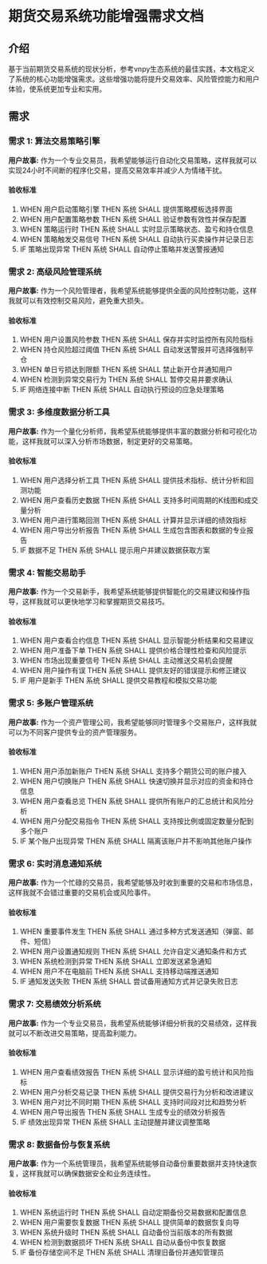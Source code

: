 # 期货交易系统功能增强需求文档

## 介绍

基于当前期货交易系统的现状分析，参考vnpy生态系统的最佳实践，本文档定义了系统的核心功能增强需求。这些增强功能将提升交易效率、风险管控能力和用户体验，使系统更加专业和实用。

## 需求

### 需求 1: 算法交易策略引擎

**用户故事:** 作为一个专业交易员，我希望能够运行自动化交易策略，这样我就可以实现24小时不间断的程序化交易，提高交易效率并减少人为情绪干扰。

#### 验收标准

1. WHEN 用户启动策略引擎 THEN 系统 SHALL 提供策略模板选择界面
2. WHEN 用户配置策略参数 THEN 系统 SHALL 验证参数有效性并保存配置
3. WHEN 策略运行时 THEN 系统 SHALL 实时显示策略状态、盈亏和持仓信息
4. WHEN 策略触发交易信号 THEN 系统 SHALL 自动执行买卖操作并记录日志
5. IF 策略出现异常 THEN 系统 SHALL 自动停止策略并发送警报通知

### 需求 2: 高级风险管理系统

**用户故事:** 作为一个风险管理者，我希望系统能够提供全面的风险控制功能，这样我就可以有效控制交易风险，避免重大损失。

#### 验收标准

1. WHEN 用户设置风险参数 THEN 系统 SHALL 保存并实时监控所有风险指标
2. WHEN 持仓风险超过阈值 THEN 系统 SHALL 自动发送警报并可选择强制平仓
3. WHEN 单日亏损达到限额 THEN 系统 SHALL 禁止新开仓并通知用户
4. WHEN 检测到异常交易行为 THEN 系统 SHALL 暂停交易并要求确认
5. IF 网络连接中断 THEN 系统 SHALL 自动执行预设的应急处理策略

### 需求 3: 多维度数据分析工具

**用户故事:** 作为一个量化分析师，我希望系统能够提供丰富的数据分析和可视化功能，这样我就可以深入分析市场数据，制定更好的交易策略。

#### 验收标准

1. WHEN 用户选择分析工具 THEN 系统 SHALL 提供技术指标、统计分析和回测功能
2. WHEN 用户查看历史数据 THEN 系统 SHALL 支持多时间周期的K线图和成交量分析
3. WHEN 用户进行策略回测 THEN 系统 SHALL 计算并显示详细的绩效指标
4. WHEN 用户导出分析报告 THEN 系统 SHALL 生成包含图表和数据的专业报告
5. IF 数据不足 THEN 系统 SHALL 提示用户并建议数据获取方案

### 需求 4: 智能交易助手

**用户故事:** 作为一个交易新手，我希望系统能够提供智能化的交易建议和操作指导，这样我就可以更快地学习和掌握期货交易技巧。

#### 验收标准

1. WHEN 用户查看合约信息 THEN 系统 SHALL 显示智能分析结果和交易建议
2. WHEN 用户准备下单 THEN 系统 SHALL 提供价格合理性检查和风险提示
3. WHEN 市场出现重要信号 THEN 系统 SHALL 主动推送交易机会提醒
4. WHEN 用户操作有误 THEN 系统 SHALL 提供友好的错误提示和修正建议
5. IF 用户是新手 THEN 系统 SHALL 提供交易教程和模拟交易功能

### 需求 5: 多账户管理系统

**用户故事:** 作为一个资产管理公司，我希望能够同时管理多个交易账户，这样我就可以为不同客户提供专业的资产管理服务。

#### 验收标准

1. WHEN 用户添加新账户 THEN 系统 SHALL 支持多个期货公司的账户接入
2. WHEN 用户切换账户 THEN 系统 SHALL 快速切换并显示对应的资金和持仓信息
3. WHEN 用户查看总览 THEN 系统 SHALL 提供所有账户的汇总统计和风险分析
4. WHEN 用户分配交易指令 THEN 系统 SHALL 支持按比例或固定数量分配到多个账户
5. IF 某个账户出现异常 THEN 系统 SHALL 隔离该账户并不影响其他账户操作

### 需求 6: 实时消息通知系统

**用户故事:** 作为一个忙碌的交易员，我希望能够及时收到重要的交易和市场信息，这样我就不会错过重要的交易机会或风险事件。

#### 验收标准

1. WHEN 重要事件发生 THEN 系统 SHALL 通过多种方式发送通知（弹窗、邮件、短信）
2. WHEN 用户设置通知规则 THEN 系统 SHALL 允许自定义通知条件和方式
3. WHEN 系统检测到异常 THEN 系统 SHALL 立即发送紧急通知
4. WHEN 用户不在电脑前 THEN 系统 SHALL 支持移动端推送通知
5. IF 通知发送失败 THEN 系统 SHALL 尝试备用通知方式并记录失败日志

### 需求 7: 交易绩效分析系统

**用户故事:** 作为一个专业交易员，我希望系统能够详细分析我的交易绩效，这样我就可以不断改进交易策略，提高盈利能力。

#### 验收标准

1. WHEN 用户查看绩效报告 THEN 系统 SHALL 显示详细的盈亏统计和风险指标
2. WHEN 用户分析交易记录 THEN 系统 SHALL 提供交易行为分析和改进建议
3. WHEN 用户对比不同时期 THEN 系统 SHALL 支持时间段对比和趋势分析
4. WHEN 用户导出报告 THEN 系统 SHALL 生成专业的绩效分析报告
5. IF 绩效出现异常 THEN 系统 SHALL 主动提醒并建议调整策略

### 需求 8: 数据备份与恢复系统

**用户故事:** 作为一个系统管理员，我希望系统能够自动备份重要数据并支持快速恢复，这样我就可以确保数据安全和业务连续性。

#### 验收标准

1. WHEN 系统运行时 THEN 系统 SHALL 自动定期备份交易数据和配置信息
2. WHEN 用户需要恢复数据 THEN 系统 SHALL 提供简单的数据恢复向导
3. WHEN 系统升级时 THEN 系统 SHALL 自动备份当前版本的所有数据
4. WHEN 检测到数据损坏 THEN 系统 SHALL 自动从备份中恢复数据
5. IF 备份存储空间不足 THEN 系统 SHALL 清理旧备份并通知管理员